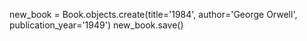 new_book = Book.objects.create(title='1984', author='George Orwell', publication_year='1949')
new_book.save()

<!-- Book(title='1984', author='George Orwell', publication_year='1949') -->
